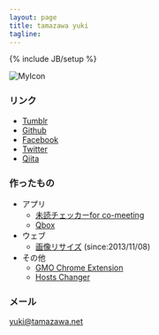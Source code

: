 ```yaml
---
layout: page
title: tamazawa yuki 
tagline: 
---
```

{% include JB/setup %}

![MyIcon](https://s.gravatar.com/avatar/a5e94e6a511b483b25138520506fbfaf?s=80 "MyIcon")

### リンク
* [Tumblr](http://php6.tumblr.com/)
* [Github](http://github.com/srea/)
* [Facebook](https://www.facebook.com/srea.jp)
* [Twitter](http://twitter.com/6q5/)
* [Qiita](http://qiita.com/srea/)

### 作ったもの
* アプリ
    * [未読チェッカーfor co-meeting](./apps/co-meeting-123.html)
    * [Qbox](./apps/qbox.html)
* ウェブ
    * [画像リサイズ](http://srea.jp/) (since:2013/11/08)
* その他
    * [GMO Chrome Extension](https://chrome.google.com/webstore/detail/gmo-internet-group/cnfbjifnicjikijhganebgjljkdikdgn)
    * [Hosts Changer](./HostsChanger/)

### メール
<a href="mailto:yuki@tamazawa.net">yuki@tamazawa.net</a>
<!--

<ul class="posts">
  {% for post in site.posts %}
    <li><span>{{ post.date | date_to_string }}</span> &raquo; <a href="{{ BASE_PATH }}{{ post.url }}">{{ post.title }}</a></li>
  {% endfor %}
</ul>
-->
